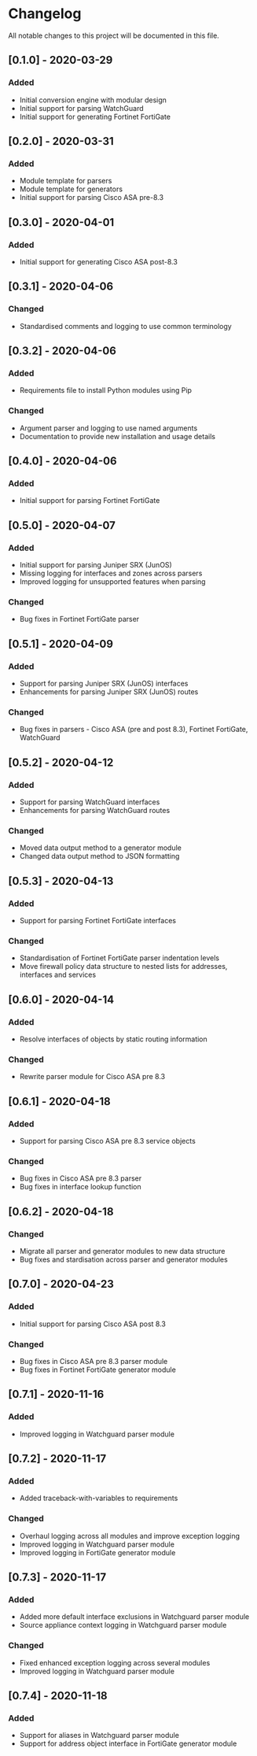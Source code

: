 # Changelog

All notable changes to this project will be documented in this file.

## [0.1.0] - 2020-03-29

### Added

- Initial conversion engine with modular design
- Initial support for parsing WatchGuard
- Initial support for generating Fortinet FortiGate

## [0.2.0] - 2020-03-31

### Added

- Module template for parsers
- Module template for generators
- Initial support for parsing Cisco ASA pre-8.3

## [0.3.0] - 2020-04-01

### Added

- Initial support for generating Cisco ASA post-8.3

## [0.3.1] - 2020-04-06

### Changed

- Standardised comments and logging to use common terminology

## [0.3.2] - 2020-04-06

### Added

- Requirements file to install Python modules using Pip

### Changed

- Argument parser and logging to use named arguments
- Documentation to provide new installation and usage details

## [0.4.0] - 2020-04-06

### Added

- Initial support for parsing Fortinet FortiGate

## [0.5.0] - 2020-04-07

### Added

- Initial support for parsing Juniper SRX (JunOS)
- Missing logging for interfaces and zones across parsers
- Improved logging for unsupported features when parsing

### Changed

- Bug fixes in Fortinet FortiGate parser

## [0.5.1] - 2020-04-09

### Added

- Support for parsing Juniper SRX (JunOS) interfaces
- Enhancements for parsing Juniper SRX (JunOS) routes

### Changed

- Bug fixes in parsers - Cisco ASA (pre and post 8.3), Fortinet FortiGate, WatchGuard

## [0.5.2] - 2020-04-12

### Added

- Support for parsing WatchGuard interfaces
- Enhancements for parsing WatchGuard routes

### Changed

- Moved data output method to a generator module
- Changed data output method to JSON formatting

## [0.5.3] - 2020-04-13

### Added

- Support for parsing Fortinet FortiGate interfaces

### Changed

- Standardisation of Fortinet FortiGate parser indentation levels
- Move firewall policy data structure to nested lists for addresses, interfaces and services

## [0.6.0] - 2020-04-14

### Added

- Resolve interfaces of objects by static routing information

### Changed

- Rewrite parser module for Cisco ASA pre 8.3

## [0.6.1] - 2020-04-18

### Added

- Support for parsing Cisco ASA pre 8.3 service objects

### Changed

- Bug fixes in Cisco ASA pre 8.3 parser
- Bug fixes in interface lookup function

## [0.6.2] - 2020-04-18

### Changed

- Migrate all parser and generator modules to new data structure
- Bug fixes and stardisation across parser and generator modules

## [0.7.0] - 2020-04-23

### Added

- Initial support for parsing Cisco ASA post 8.3

### Changed

- Bug fixes in Cisco ASA pre 8.3 parser module
- Bug fixes in Fortinet FortiGate generator module

## [0.7.1] - 2020-11-16

### Added

- Improved logging in Watchguard parser module

## [0.7.2] - 2020-11-17

### Added

- Added traceback-with-variables to requirements

### Changed

- Overhaul logging across all modules and improve exception logging
- Improved logging in Watchguard parser module
- Improved logging in FortiGate generator module

## [0.7.3] - 2020-11-17

### Added

- Added more default interface exclusions in Watchguard parser module
- Source appliance context logging in Watchguard parser module

### Changed

- Fixed enhanced exception logging across several modules
- Improved logging in Watchguard parser module

## [0.7.4] - 2020-11-18

### Added

- Support for aliases in Watchguard parser module
- Support for address object interface in FortiGate generator module
